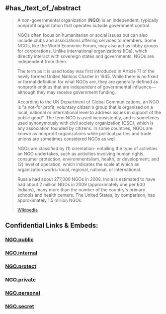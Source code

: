 

## #has_/text_of_/abstract 

> A non-governmental organization (**NGO**) is an independent, typically nonprofit organization 
> that operates outside government control. 
> 
> NGOs often focus on humanitarian or social issues 
> but can also include clubs and associations offering services to members. 
> Some NGOs, like the World Economic Forum, may also act as lobby groups for corporations. 
> Unlike international organizations (IOs), which directly interact with sovereign states and governments, 
> NGOs are independent from them.
>
> The term as it is used today was first introduced in Article 71 of the newly formed United Nations Charter in 1945. While there is no fixed or formal definition for what NGOs are, they are generally defined as nonprofit entities that are independent of governmental influence—although they may receive government funding.
>
> According to the UN Department of Global Communications, an NGO is "a not-for profit, voluntary citizen's group that is organized on a local, national or international level to address issues in support of the public good". The term NGO is used inconsistently, and is sometimes used synonymously with civil society organization (CSO), which is any association founded by citizens. In some countries, NGOs are known as nonprofit organizations while  political parties and trade unions are sometimes considered NGOs as well.
>
> NGOs are classified by (1) orientation- entailing the type of activities an NGO undertakes, such as activities involving human rights, consumer protection, environmentalism, health, or development; and (2) level of operation, which indicates the scale at which an organization works: local, regional, national, or international.
>
> Russia had about 277,000 NGOs in 2008. India is estimated to have had about 2 million NGOs in 2009 (approximately one per 600 Indians), many more than the number of the country's primary schools and health centers. The United States, by comparison, has approximately 1.5 million NGOs.
>
> [Wikipedia](https://en.wikipedia.org/wiki/Non-governmental%20organization)


## Confidential Links & Embeds: 

### [NGO.public](/_public\International/NGO.public.md) 

### [NGO.internal](/_internal\International/NGO.internal.md) 

### [NGO.protect](/_protect\International/NGO.protect.md) 

### [NGO.private](/_private\International/NGO.private.md) 

### [NGO.personal](/_personal\International/NGO.personal.md) 

### [NGO.secret](/_secret\International/NGO.secret.md)

